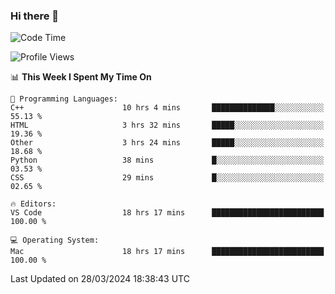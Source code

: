 ### Hi there 👋

<!--START_SECTION:waka-->
![Code Time](http://img.shields.io/badge/Code%20Time-405%20hrs%2043%20mins-blue)

![Profile Views](http://img.shields.io/badge/Profile%20Views-0-blue)

📊 **This Week I Spent My Time On** 

```text
💬 Programming Languages: 
C++                      10 hrs 4 mins       ██████████████░░░░░░░░░░░   55.13 % 
HTML                     3 hrs 32 mins       █████░░░░░░░░░░░░░░░░░░░░   19.36 % 
Other                    3 hrs 24 mins       █████░░░░░░░░░░░░░░░░░░░░   18.68 % 
Python                   38 mins             █░░░░░░░░░░░░░░░░░░░░░░░░   03.53 % 
CSS                      29 mins             █░░░░░░░░░░░░░░░░░░░░░░░░   02.65 % 

🔥 Editors: 
VS Code                  18 hrs 17 mins      █████████████████████████   100.00 % 

💻 Operating System: 
Mac                      18 hrs 17 mins      █████████████████████████   100.00 % 
```


 Last Updated on 28/03/2024 18:38:43 UTC
<!--END_SECTION:waka-->

<!--
**JackeyHua-SJTU/JackeyHua-SJTU** is a ✨ _special_ ✨ repository because its `README.md` (this file) appears on your GitHub profile.

Here are some ideas to get you started:

- 🔭 I’m currently working on ...
- 🌱 I’m currently learning ...
- 👯 I’m looking to collaborate on ...
- 🤔 I’m looking for help with ...
- 💬 Ask me about ...
- 📫 How to reach me: ...
- 😄 Pronouns: ...
- ⚡ Fun fact: ...
-->
